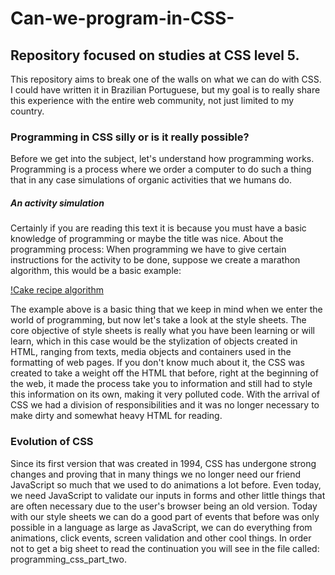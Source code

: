# Can-we-program-in-CSS-
## Repository focused on studies at CSS level 5.

This repository aims to break one of the walls on what we can do with CSS. I could have written it in Brazilian Portuguese, but my goal is to really share this experience with the entire web community, not just limited to my country.

### Programming in CSS silly or is it really possible?

Before we get into the subject, let's understand how programming works. Programming is a process where we order a computer to do such a thing that in any case simulations of organic activities that we humans do.

##### An activity simulation

Certainly if you are reading this text it is because you must have a basic knowledge of programming or maybe the title was nice. About the programming process: When programming we have to give certain instructions for the activity to be done, suppose we create a marathon algorithm, this would be a basic example:

[!Cake recipe algorithm](https://149352953.v2.pressablecdn.com/wp-content/uploads/2011/01/learning_to_cook.png)

The example above is a basic thing that we keep in mind when we enter the world of programming, but now let's take a look at the style sheets. The core objective of style sheets is really what you have been learning or will learn, which in this case would be the stylization of objects created in HTML, ranging from texts, media objects and containers used in the formatting of web pages. If you don't know much about it, the CSS was created to take a weight off the HTML that before, right at the beginning of the web, it made the process take you to information and still had to style this information on its own, making it very polluted code. With the arrival of CSS we had a division of responsibilities and it was no longer necessary to make dirty and somewhat heavy HTML for reading.

### Evolution of CSS

Since its first version that was created in 1994, CSS has undergone strong changes and proving that in many things we no longer need our friend JavaScript so much that we used to do animations a lot before. Even today, we need JavaScript to validate our inputs in forms and other little things that are often necessary due to the user's browser being an old version. Today with our style sheets we can do a good part of events that before was only possible in a language as large as JavaScript, we can do everything from animations, click events, screen validation and other cool things. In order not to get a big sheet to read the continuation you will see in the file called: programming_css_part_two.
